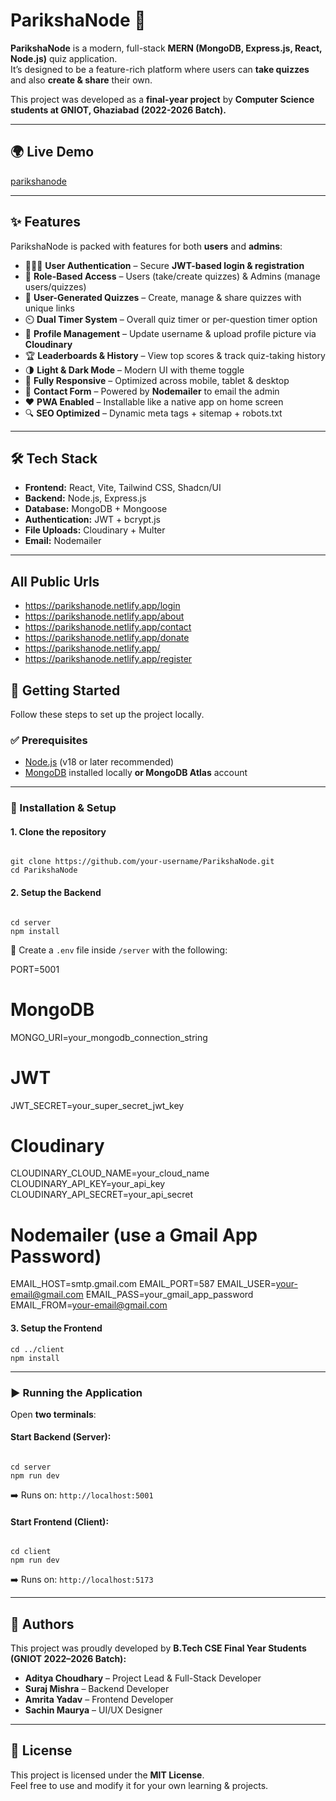 # ParikshaNode 🚀

**ParikshaNode** is a modern, full-stack **MERN (MongoDB, Express.js, React, Node.js)** quiz application.  
It’s designed to be a feature-rich platform where users can **take quizzes** and also **create & share** their own.  

This project was developed as a **final-year project** by **Computer Science students at GNIOT, Ghaziabad (2022-2026 Batch).**

---

## 🌍 Live Demo  
[parikshanode](https://parikshanode.netlify.app/)


---

## ✨ Features  

ParikshaNode is packed with features for both **users** and **admins**:

- 👨‍👩‍👧 **User Authentication** – Secure **JWT-based login & registration**  
- 🎨 **Role-Based Access** – Users (take/create quizzes) & Admins (manage users/quizzes)  
- 📝 **User-Generated Quizzes** – Create, manage & share quizzes with unique links  
- ⏲️ **Dual Timer System** – Overall quiz timer or per-question timer option  
- 👤 **Profile Management** – Update username & upload profile picture via **Cloudinary**  
- 🏆 **Leaderboards & History** – View top scores & track quiz-taking history  
- 🌗 **Light & Dark Mode** – Modern UI with theme toggle  
- 📱 **Fully Responsive** – Optimized across mobile, tablet & desktop  
- 📧 **Contact Form** – Powered by **Nodemailer** to email the admin  
- ❤️ **PWA Enabled** – Installable like a native app on home screen  
- 🔍 **SEO Optimized** – Dynamic meta tags + sitemap + robots.txt  

---

## 🛠️ Tech Stack  

- **Frontend:** React, Vite, Tailwind CSS, Shadcn/UI  
- **Backend:** Node.js, Express.js  
- **Database:** MongoDB + Mongoose  
- **Authentication:** JWT + bcrypt.js  
- **File Uploads:** Cloudinary + Multer  
- **Email:** Nodemailer  

---
## All Public Urls
- https://parikshanode.netlify.app/login
- https://parikshanode.netlify.app/about
- https://parikshanode.netlify.app/contact
- https://parikshanode.netlify.app/donate
- https://parikshanode.netlify.app/
- https://parikshanode.netlify.app/register

## 🚀 Getting Started  

Follow these steps to set up the project locally.

### ✅ Prerequisites  
- [Node.js](https://nodejs.org/en/) (v18 or later recommended)  
- [MongoDB](https://www.mongodb.com/try/download/community) installed locally **or MongoDB Atlas** account  

---

### 🔧 Installation & Setup  

#### 1. Clone the repository

```

git clone https://github.com/your-username/ParikshaNode.git
cd ParikshaNode

```

#### 2. Setup the Backend

```

cd server
npm install

```

📄 Create a `.env` file inside `/server` with the following:


PORT=5001

# MongoDB

MONGO_URI=your_mongodb_connection_string

# JWT

JWT_SECRET=your_super_secret_jwt_key

# Cloudinary

CLOUDINARY_CLOUD_NAME=your_cloud_name
CLOUDINARY_API_KEY=your_api_key
CLOUDINARY_API_SECRET=your_api_secret

# Nodemailer (use a Gmail App Password)

EMAIL_HOST=smtp.gmail.com
EMAIL_PORT=587
EMAIL_USER=your-email@gmail.com
EMAIL_PASS=your_gmail_app_password
EMAIL_FROM=your-email@gmail.com


#### 3. Setup the Frontend

```
cd ../client
npm install

```

---

### ▶️ Running the Application  

Open **two terminals**:

#### Start Backend (Server):
```

cd server
npm run dev

```
➡️ Runs on: `http://localhost:5001`

#### Start Frontend (Client):
```

cd client
npm run dev

```
➡️ Runs on: `http://localhost:5173`

---

## 👥 Authors  

This project was proudly developed by **B.Tech CSE Final Year Students (GNIOT 2022–2026 Batch):**

- **Aditya Choudhary** – Project Lead & Full-Stack Developer  
- **Suraj Mishra** – Backend Developer  
- **Amrita Yadav** – Frontend Developer  
- **Sachin Maurya** – UI/UX Designer  

---

## 📜 License  

This project is licensed under the **MIT License**.  
Feel free to use and modify it for your own learning & projects.  
